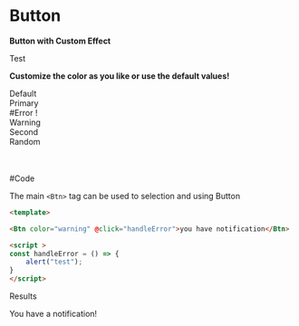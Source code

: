 # Button

<script >

import Btn from '../../../ui/src/components/button/Core.vue'; 
</script>

**Button with Custom Effect**
<div class="border-[1px] border-gray-300 p-6 m-6 rounded-lg shadow-lg bg-gray-50 flex justify-center items-center">
    <Btn color="default">Test</Btn>
</div>

**Customize the color as you like or use the default values!**
<Br/>

<div class="grid grid-cols-2 gap-4">
    <div class="border-[1px] border-gray-300 p-4 rounded-lg shadow-inner bg-white flex justify-center items-center">
        <Btn color="default">Default</Btn>
    </div>
    <div class="border-[1px] border-gray-300 p-4 rounded-lg shadow-inner bg-white flex justify-center items-center">
        <Btn color="primary">Primary</Btn>
    </div>
    <div class="border-[1px] border-gray-300 p-4 rounded-lg shadow-inner bg-white flex justify-center items-center">
        <Btn color="error">#Error !</Btn>
    </div>
    <div class="border-[1px] border-gray-300 p-4 rounded-lg shadow-inner bg-white flex justify-center items-center">
        <Btn color="warning">Warning</Btn>
    </div>
    <div class="border-[1px] border-gray-300 p-4 rounded-lg shadow-inner bg-white flex justify-center items-center">
        <Btn color="secondary">Second</Btn>
    </div>
    <div class="border-[1px] border-gray-300 p-4 rounded-lg shadow-inner bg-white flex justify-center items-center">
        <Btn color="random">Random</Btn>
    </div>
</div>
<Br/>
<Br/>

#Code 



The main `<Btn>` tag can be used to selection and using Button

```md
<template>

<Btn color="warning" @click="handleError">you have notification</Btn>

<script >
const handleError = () => {
    alert("test");
}
</script>
```
Results

<div class='border-[1px] border-gray-300 p-4 rounded-lg shadow-inner bg-white flex justify-center items-center'>
  <Btn color="warning" @click="handleError">You have a notification!</Btn>
</div>

<script setup>
const handleError = () => {
  alert("Test notification triggered!");
}
</script>

